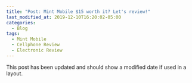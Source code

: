 ```yaml
---
title: "Post: Mint Mobile $15 worth it? Let's review!"
last_modified_at: 2019-12-10T16:20:02-05:00
categories:
  - Blog
tags:
  - Mint Mobile
  - Cellphone Review
  - Electronic Review
---
```


This post has been updated and should show a modified date if used in a layout.

